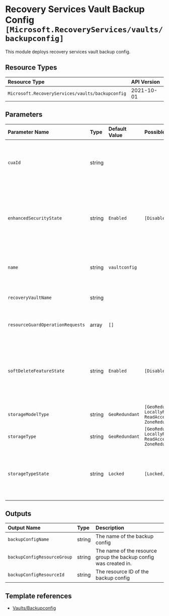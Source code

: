 # Recovery Services Vault Backup Config `[Microsoft.RecoveryServices/vaults/backupconfig]`

This module deploys recovery services vault backup config.

## Resource Types

| Resource Type | API Version |
| :-- | :-- |
| `Microsoft.RecoveryServices/vaults/backupconfig` | 2021-10-01 |

## Parameters

| Parameter Name | Type | Default Value | Possible Values | Description |
| :-- | :-- | :-- | :-- | :-- |
| `cuaId` | string |  |  | Optional. Customer Usage Attribution ID (GUID). This GUID must be previously registered |
| `enhancedSecurityState` | string | `Enabled` | `[Disabled, Enabled]` | Optional. Enable this setting to protect hybrid backups against accidental deletes and add additional layer of authentication for critical operations. |
| `name` | string | `vaultconfig` |  | Optional. Name of the Azure Recovery Service Vault Backup Policy |
| `recoveryVaultName` | string |  |  | Required. Name of the Azure Recovery Service Vault |
| `resourceGuardOperationRequests` | array | `[]` |  | Optional. ResourceGuard Operation Requests |
| `softDeleteFeatureState` | string | `Enabled` | `[Disabled, Enabled]` | Optional. Enable this setting to protect backup data for Azure VM, SQL Server in Azure VM and SAP HANA in Azure VM from accidental deletes |
| `storageModelType` | string | `GeoRedundant` | `[GeoRedundant, LocallyRedundant, ReadAccessGeoZoneRedundant, ZoneRedundant]` | Optional. Storage type |
| `storageType` | string | `GeoRedundant` | `[GeoRedundant, LocallyRedundant, ReadAccessGeoZoneRedundant, ZoneRedundant]` | Optional. Storage type |
| `storageTypeState` | string | `Locked` | `[Locked, Unlocked]` | Optional. Once a machine is registered against a resource, the storageTypeState is always Locked. |

## Outputs

| Output Name | Type | Description |
| :-- | :-- | :-- |
| `backupConfigName` | string | The name of the backup config |
| `backupConfigResourceGroup` | string | The name of the resource group the backup config was created in. |
| `backupConfigResourceId` | string | The resource ID of the backup config |

## Template references

- [Vaults/Backupconfig](https://docs.microsoft.com/en-us/azure/templates/Microsoft.RecoveryServices/2021-08-01/vaults/backupconfig)
